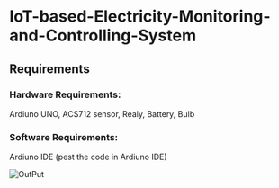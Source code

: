 # IoT-based-Electricity-Monitoring-and-Controlling-System
## Requirements 
### Hardware Requirements:
Ardiuno UNO, ACS712 sensor, Realy, Battery, Bulb

### Software Requirements:
Ardiuno IDE (pest the code in Ardiuno IDE)

![OutPut](C:\Users\HP\Downloads)
